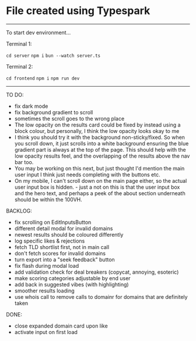 # File created using Typespark

---

To start dev environment...

Terminal 1:

`cd server`
`npm i`
`bun --watch server.ts`

Terminal 2:

`cd frontend`
`npm i`
`npm run dev`

---

TO DO:

- fix dark mode
- fix background gradient to scroll
- sometimes the scroll goes to the wrong place
- ⁠The low opacity on the results card could be fixed by instead using a block colour, but personally, I think the low opacity looks okay to me
- ⁠I think you should try it with the background non-sticky/fixed. So when you scroll down, it just scrolls into a white background ensuring the blue gradient part is always at the top of the page. This should help with the low opacity results feel, and the overlapping of the results above the nav bar too.
- ⁠You may be working on this next, but just thought I'd mention the main user input I think just needs completing with the buttons etc.
- ⁠On my mobile, I can't scroll down on the main page either, so the actual user input box is hidden. - just a not on this is that the user input box and the hero text, and perhaps a peek of the about section underneath should be within the 100VH.

BACKLOG:

- fix scrolling on EditInputsButton
- different detail modal for invalid domains
- newest results should be coloured differently
- log specific likes & rejections
- fetch TLD shortlist first, not in main call
- don't fetch scores for invalid domains
- turn export into a "seek feedback" button
- fix flash during modal load
- add validation check for deal breakers (copycat, annoying, esoteric)
- make scoring categories adjustable by end user
- add back in suggested vibes (with highlighting)
- smoother results loading
- use whois call to remove calls to domainr for domains that are definitely taken

DONE:

- close expanded domain card upon like
- activate input on first load
